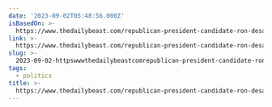 ```yaml
---
date: '2023-09-02T05:48:56.000Z'
isBasedOn: >-
  https://www.thedailybeast.com/republican-president-candidate-ron-desantis-is-afraid-of-questions-from-15-year-old-quinn-mitchell
link: >-
  https://www.thedailybeast.com/republican-president-candidate-ron-desantis-is-afraid-of-questions-from-15-year-old-quinn-mitchell
slug: >-
  2023-09-02-httpswwwthedailybeastcomrepublican-president-candidate-ron-desantis-is-afraid-of-questions-from-15-year-old-quinn-mitchell
tags:
  - politics
title: >-
  https://www.thedailybeast.com/republican-president-candidate-ron-desantis-is-afraid-of-questions-from-15-year-old-quinn-mitchell
---
```


